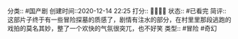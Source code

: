 
分类:: #国产剧 
创建时间::2020-12-14 22:25
打分:: 💛💛💛🖤
状态:: #已看完 
简评:: 这部片子终于有一些冒险探墓的质感了，剧情有注水的部分，在村里里那段逃跑的戏拍的莫名其妙，整了一个欢快的气氛很突兀，也不好笑
类型:: #冒险 #奇幻 
